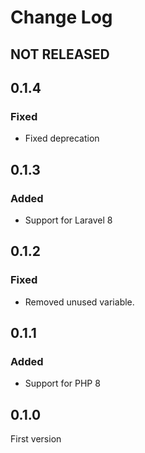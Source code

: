# Change Log

## NOT RELEASED

## 0.1.4

### Fixed

- Fixed deprecation

## 0.1.3

### Added

- Support for Laravel 8

## 0.1.2

### Fixed

- Removed unused variable.

## 0.1.1

### Added

- Support for PHP 8

## 0.1.0

First version
